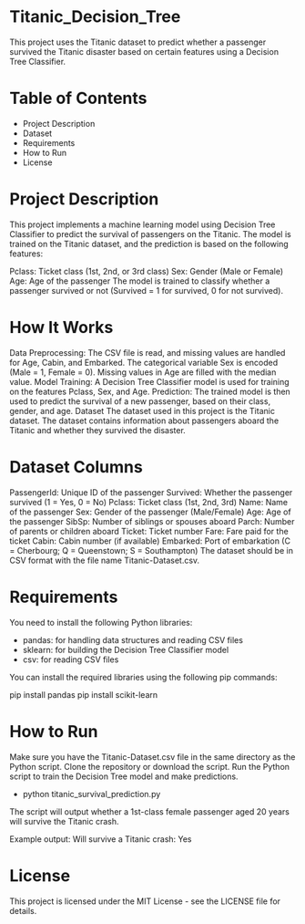 # Titanic_Decision_Tree
This project uses the Titanic dataset to predict whether a passenger survived the Titanic disaster based on certain features using a Decision Tree Classifier.

# Table of Contents
* Project Description
* Dataset
* Requirements
* How to Run
* License

# Project Description
This project implements a machine learning model using Decision Tree Classifier to predict the survival of passengers on the Titanic. The model is trained on the Titanic dataset, and the prediction is based on the following features:

Pclass: Ticket class (1st, 2nd, or 3rd class)
Sex: Gender (Male or Female)
Age: Age of the passenger
The model is trained to classify whether a passenger survived or not (Survived = 1 for survived, 0 for not survived).

# How It Works
Data Preprocessing:
The CSV file is read, and missing values are handled for Age, Cabin, and Embarked.
The categorical variable Sex is encoded (Male = 1, Female = 0).
Missing values in Age are filled with the median value.
Model Training:
A Decision Tree Classifier model is used for training on the features Pclass, Sex, and Age.
Prediction:
The trained model is then used to predict the survival of a new passenger, based on their class, gender, and age.
Dataset
The dataset used in this project is the Titanic dataset. The dataset contains information about passengers aboard the Titanic and whether they survived the disaster.

# Dataset Columns
PassengerId: Unique ID of the passenger
Survived: Whether the passenger survived (1 = Yes, 0 = No)
Pclass: Ticket class (1st, 2nd, 3rd)
Name: Name of the passenger
Sex: Gender of the passenger (Male/Female)
Age: Age of the passenger
SibSp: Number of siblings or spouses aboard
Parch: Number of parents or children aboard
Ticket: Ticket number
Fare: Fare paid for the ticket
Cabin: Cabin number (if available)
Embarked: Port of embarkation (C = Cherbourg; Q = Queenstown; S = Southampton)
The dataset should be in CSV format with the file name Titanic-Dataset.csv.

# Requirements
You need to install the following Python libraries:

* pandas: for handling data structures and reading CSV files
* sklearn: for building the Decision Tree Classifier model
* csv: for reading CSV files

You can install the required libraries using the following pip commands:

pip install pandas
pip install scikit-learn

# How to Run
Make sure you have the Titanic-Dataset.csv file in the same directory as the Python script.
Clone the repository or download the script.
Run the Python script to train the Decision Tree model and make predictions.

* python titanic_survival_prediction.py

The script will output whether a 1st-class female passenger aged 20 years will survive the Titanic crash.

Example output:
Will survive a Titanic crash: Yes

# License
This project is licensed under the MIT License - see the LICENSE file for details.